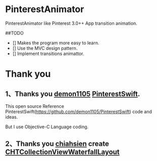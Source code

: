 PinterestAnimator
=================

PinterestAnimator like Pinterest 3.0++ App transition animation.

##TODO

- [] Makes the program more easy to learn.
- [] Use the MVC design pattern.
- [] Implement transitions animattor.



Thank you
=================
## 1、Thanks you [demon1105](https://github.com/demon1105) [PinterestSwift]((https://github.com/demon1105/PinterestSwift)).

This open source Reference PinterestSwift(https://github.com/demon1105/PinterestSwift) code and ideas.

But I use Objective-C Language coding.


## 2、Thanks you [chiahsien](https://github.com/chiahsien) create [CHTCollectionViewWaterfallLayout](https://github.com/chiahsien/CHTCollectionViewWaterfallLayout)

